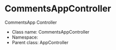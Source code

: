 CommentsAppController
===============

CommentsApp Controller




* Class name: CommentsAppController
* Namespace: 
* Parent class: AppController








